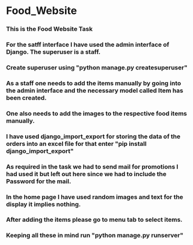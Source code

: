 # Food_Website
### This is the Food Website Task
### For the satff interface I have used the admin interface  of Django. The superuser is a staff.
### Create superuser using "python manage.py createsuperuser"
### As a staff one needs to add the items manually by going into the admin interface and the necessary model called Item has been created.
### One also needs to add the images to the respective food items manually. 
### I have used django_import_export for storing the data of the orders into an excel file for that enter "pip install django_import_export"
### As required in the task we had to send mail for promotions I had used it but left out here since we had  to include the Password for the mail.
### In the home page I have used random images and text for the display it implies nothing.
### After adding the items please go to menu tab to select items.
### Keeping all these in mind run "python manage.py runserver"
